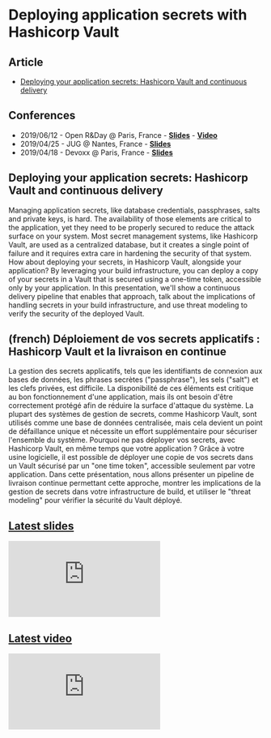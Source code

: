# Deploying application secrets with Hashicorp Vault

## Article

- [Deploying your application secrets: Hashicorp Vault and continuous delivery](/articles/2019-03-01-hashicorp-vault-and-continuous-delivery)

## Conferences

- 2019/06/12 - Open R&Day @ Paris, France - <span class="icon icon-slideshare">**[Slides](https://lesfurets.github.io/vault-continuous-secret-deployment/vault-continuous-secret-deployment-openrnday.html)** - <span class="icon icon-youtube">**[Video](https://www.youtube.com/watch?v=Hm_3hEc0mMk)**</span>
- 2019/04/25 - JUG @ Nantes, France - <span class="icon icon-slideshare">**[Slides](https://lesfurets.github.io/vault-continuous-secret-deployment/vault-continuous-secret-deployment-nantes-jug.html)**</span>
- 2019/04/18 - Devoxx @ Paris, France - <span class="icon icon-slideshare">**[Slides](https://lesfurets.github.io/vault-continuous-secret-deployment/vault-continuous-secret-deployment-devoxx.html)**</span>

## Deploying your application secrets: Hashicorp Vault and continuous delivery

Managing application secrets, like database credentials, passphrases, salts and private keys, is hard. The availability of those elements are critical to the application, yet they need to be properly secured to reduce the attack surface on your system. Most secret management systems, like Hashicorp Vault, are used as a centralized database, but it creates a single point of failure and it requires extra care in hardening the security of that system. How about deploying your secrets, in Hashicorp Vault, alongside your application? By leveraging your build infrastructure, you can deploy a copy of your secrets in a Vault that is secured using a one-time token, accessible only by your application. In this presentation, we'll show a continuous delivery pipeline that enables that approach, talk about the implications of handling secrets in your build infrastructure, and use threat modeling to verify the security of the deployed Vault.

## (french) Déploiement de vos secrets applicatifs : Hashicorp Vault et la livraison en continue

La gestion des secrets applicatifs, tels que les identifiants de connexion aux bases de données, les phrases secrètes ("passphrase"), les sels ("salt") et les clefs privées, est difficile. La disponibilité de ces éléments est critique au bon fonctionnement d'une application, mais ils ont besoin d'être correctement protégé afin de réduire la surface d'attaque du système. La plupart des systèmes de gestion de secrets, comme Hashicorp Vault, sont utilisés comme une base de données centralisée, mais cela devient un point de défaillance unique et nécessite un effort supplémentaire pour sécuriser l'ensemble du système. Pourquoi ne pas déployer vos secrets, avec Hashicorp Vault, en même temps que votre application ? Grâce à votre usine logicielle, il est possible de déployer une copie de vos secrets dans un Vault sécurisé par un "one time token", accessible seulement par votre application. Dans cette présentation, nous allons présenter un pipeline de livraison continue permettant cette approche, montrer les implications de la gestion de secrets dans votre infrastructure de build, et utiliser le "threat modeling" pour vérifier la sécurité du Vault déployé.

## [Latest slides](https://lesfurets.github.io/vault-continuous-secret-deployment/vault-continuous-secret-deployment-devoxx.html)

<iframe class="slides" src="https://lesfurets.github.io/vault-continuous-secret-deployment/vault-continuous-secret-deployment-devoxx.html" frameborder="0"></iframe>

## [Latest video](https://www.youtube-nocookie.com/embed/ffz1tY_8vgE)

<iframe class="video" src="https://www.youtube-nocookie.com/embed/ffz1tY_8vgE" frameborder="0" allow="accelerometer; autoplay; encrypted-media; gyroscope; picture-in-picture" allowfullscreen></iframe>
